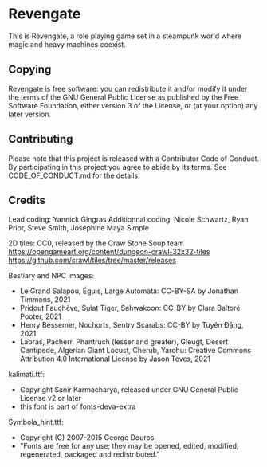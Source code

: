 Revengate
=========

This is Revengate, a role playing game set in a steampunk world where magic and
heavy machines coexist.


## Copying

Revengate is free software: you can redistribute it and/or modify it under the 
terms of the GNU General Public License as published by the Free Software 
Foundation, either version 3 of the License, or (at your option) any later 
version.


## Contributing

Please note that this project is released with a Contributor Code of Conduct. By 
participating in this project you agree to abide by its terms.  See 
CODE_OF_CONDUCT.md for the details.


## Credits
Lead coding: Yannick Gingras
Additionnal coding: Nicole Schwartz, Ryan Prior, Steve Smith, Josephine Maya Simple

2D tiles: CC0, released by the Craw Stone Soup team
https://opengameart.org/content/dungeon-crawl-32x32-tiles
https://github.com/crawl/tiles/tree/master/releases

Bestiary and NPC images:

- Le Grand Salapou, Éguis, Large Automata: CC-BY-SA by Jonathan Timmons, 2021
- Pridout Fauchève, Sulat Tiger, Sahwakoon: CC-BY by Clara Baltoré Pooter, 2021
- Henry Bessemer, Nochorts, Sentry Scarabs: CC-BY by Tuyên Đặng, 2021
- Labras, Pacherr, Phantruch (lesser and greater), Gleugt, Desert Centipede, Algerian Giant Locust, Cherub, Yarohu: Creative Commons Attribution 4.0 International License by Jason Teves, 2021

kalimati.ttf:
- Copyright Sanir Karmacharya, released under GNU General Public License v2 or later
- this font is part of fonts-deva-extra

Symbola_hint.ttf:
- Copyright (C) 2007-2015 George Douros
- "Fonts are free for any use; they may be opened, edited, modified, regenerated, packaged and redistributed."
